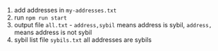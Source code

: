1. add addresses in `my-addresses.txt`
1. run `npm run start`
1. output file `all.txt` - `address,sybil` means address is sybil, `address,` means address is not sybil
1. sybil list file `sybils.txt` all addresses are sybils